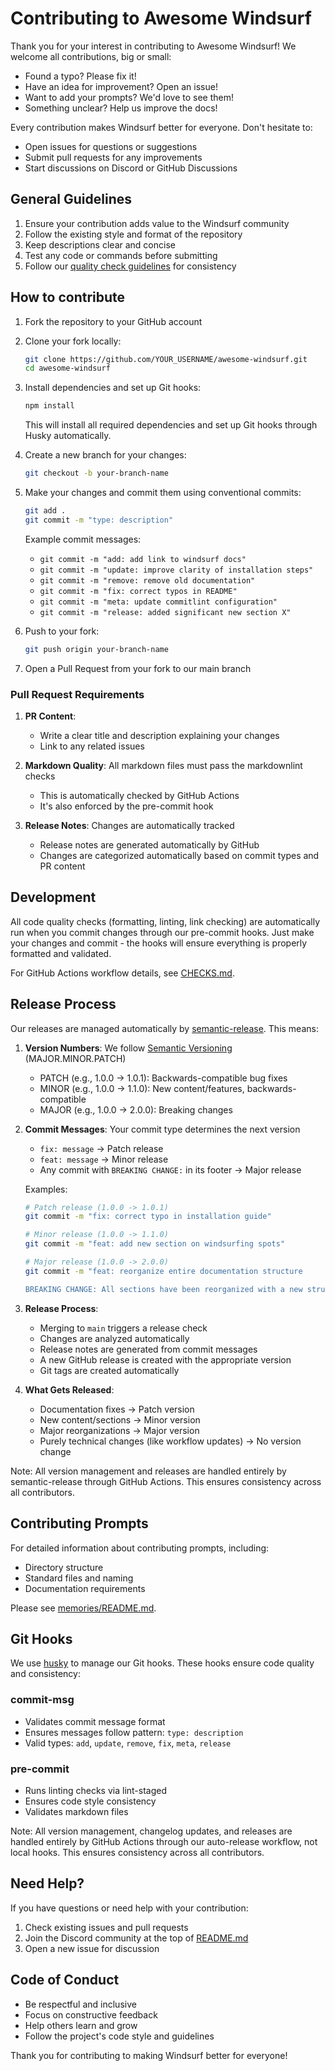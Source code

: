 # Contributing to Awesome Windsurf

Thank you for your interest in contributing to Awesome Windsurf! We welcome all contributions, big or small:

- Found a typo? Please fix it!
- Have an idea for improvement? Open an issue!
- Want to add your prompts? We'd love to see them!
- Something unclear? Help us improve the docs!

Every contribution makes Windsurf better for everyone. Don't hesitate to:

- Open issues for questions or suggestions
- Submit pull requests for any improvements
- Start discussions on Discord or GitHub Discussions

## General Guidelines

1. Ensure your contribution adds value to the Windsurf community
2. Follow the existing style and format of the repository
3. Keep descriptions clear and concise
4. Test any code or commands before submitting
5. Follow our [quality check guidelines](CHECKS.md) for consistency

## How to contribute

1. Fork the repository to your GitHub account

2. Clone your fork locally:

   ```bash
   git clone https://github.com/YOUR_USERNAME/awesome-windsurf.git
   cd awesome-windsurf
   ```

3. Install dependencies and set up Git hooks:

   ```bash
   npm install
   ```

   This will install all required dependencies and set up Git hooks through Husky automatically.

4. Create a new branch for your changes:

   ```bash
   git checkout -b your-branch-name
   ```

5. Make your changes and commit them using conventional commits:

   ```bash
   git add .
   git commit -m "type: description"
   ```

   Example commit messages:

   - `git commit -m "add: add link to windsurf docs"`
   - `git commit -m "update: improve clarity of installation steps"`
   - `git commit -m "remove: remove old documentation"`
   - `git commit -m "fix: correct typos in README"`
   - `git commit -m "meta: update commitlint configuration"`
   - `git commit -m "release: added significant new section X"`

6. Push to your fork:

   ```bash
   git push origin your-branch-name
   ```

7. Open a Pull Request from your fork to our main branch

### Pull Request Requirements

1. **PR Content**:

   - Write a clear title and description explaining your changes
   - Link to any related issues

2. **Markdown Quality**: All markdown files must pass the markdownlint checks

   - This is automatically checked by GitHub Actions
   - It's also enforced by the pre-commit hook

3. **Release Notes**: Changes are automatically tracked
   - Release notes are generated automatically by GitHub
   - Changes are categorized automatically based on commit types and PR content

## Development

All code quality checks (formatting, linting, link checking) are automatically run when you commit changes through our pre-commit hooks. Just make your changes and commit - the hooks will ensure everything is properly formatted and validated.

For GitHub Actions workflow details, see [CHECKS.md](CHECKS.md).

## Release Process

Our releases are managed automatically by [semantic-release](https://semantic-release.gitbook.io/semantic-release). This means:

1. **Version Numbers**: We follow [Semantic Versioning](https://semver.org/) (MAJOR.MINOR.PATCH)

   - PATCH (e.g., 1.0.0 -> 1.0.1): Backwards-compatible bug fixes
   - MINOR (e.g., 1.0.0 -> 1.1.0): New content/features, backwards-compatible
   - MAJOR (e.g., 1.0.0 -> 2.0.0): Breaking changes

2. **Commit Messages**: Your commit type determines the next version

   - `fix: message` -> Patch release
   - `feat: message` -> Minor release
   - Any commit with `BREAKING CHANGE:` in its footer -> Major release

   Examples:

   ```bash
   # Patch release (1.0.0 -> 1.0.1)
   git commit -m "fix: correct typo in installation guide"

   # Minor release (1.0.0 -> 1.1.0)
   git commit -m "feat: add new section on windsurfing spots"

   # Major release (1.0.0 -> 2.0.0)
   git commit -m "feat: reorganize entire documentation structure

   BREAKING CHANGE: All sections have been reorganized with a new structure"
   ```

3. **Release Process**:

   - Merging to `main` triggers a release check
   - Changes are analyzed automatically
   - Release notes are generated from commit messages
   - A new GitHub release is created with the appropriate version
   - Git tags are created automatically

4. **What Gets Released**:
   - Documentation fixes -> Patch version
   - New content/sections -> Minor version
   - Major reorganizations -> Major version
   - Purely technical changes (like workflow updates) -> No version change

Note: All version management and releases are handled entirely by semantic-release through GitHub Actions. This ensures consistency across all contributors.

## Contributing Prompts

For detailed information about contributing prompts, including:

- Directory structure
- Standard files and naming
- Documentation requirements

Please see [memories/README.md](memories/README.md).

## Git Hooks

We use [husky](https://github.com/typicode/husky) to manage our Git hooks. These hooks ensure code quality and consistency:

### commit-msg

- Validates commit message format
- Ensures messages follow pattern: `type: description`
- Valid types: `add`, `update`, `remove`, `fix`, `meta`, `release`

### pre-commit

- Runs linting checks via lint-staged
- Ensures code style consistency
- Validates markdown files

Note: All version management, changelog updates, and releases are handled entirely by GitHub Actions through our auto-release workflow, not local hooks. This ensures consistency across all contributors.

## Need Help?

If you have questions or need help with your contribution:

1. Check existing issues and pull requests
2. Join the Discord community at the top of [README.md](README.md)
3. Open a new issue for discussion

## Code of Conduct

- Be respectful and inclusive
- Focus on constructive feedback
- Help others learn and grow
- Follow the project's code style and guidelines

Thank you for contributing to making Windsurf better for everyone!
